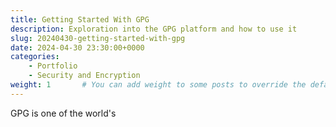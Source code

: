 ```yaml
---
title: Getting Started With GPG
description: Exploration into the GPG platform and how to use it
slug: 20240430-getting-started-with-gpg
date: 2024-04-30 23:30:00+0000
categories:
    - Portfolio
    - Security and Encryption
weight: 1       # You can add weight to some posts to override the default sorting (date descending)
---
```


GPG is one of the world's
